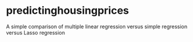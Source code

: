 # predictinghousingprices
A simple comparison of multiple linear regression versus simple regression versus Lasso regression
